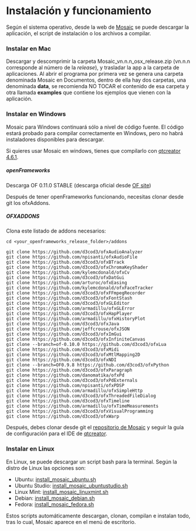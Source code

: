 # Instalación y funcionamiento

Según el sistema operativo, desde la web de [Mosaic](https://mosaic.d3cod3.org/#download)  se puede descargar la aplicación, el script de instalación o los archivos a compilar.

### Instalar en Mac

Descargar y descomprimir la carpeta Mosaic_vn.n.n_osx_release.zip (vn.n.n corresponde al número de la *release*), y trasladar la app a la carpeta de aplicaciones. Al abrir  el programa por primera vez se genera una carpeta denominada Mosaic en  Documentos, dentro de ella hay dos carpetas, una denominada **data**, se recomienda NO TOCAR el contenido de esa carpeta y otra llamada **examples** que contiene los ejemplos que vienen con la aplicación.

### Instalar en Windows

Mosaic para Windows continuará sólo a nivel de código fuente. El código estará probado para compilar correctamente en Windows, pero no habrá instaladores disponibles para descargar. 

Si quieres usar Mosaic en windows, tienes que compilarlo con [qtcreator 4.6.1](https://download.qt.io/official_releases/qtcreator/4.6/4.6.1/).

##### openFrameworks
Descarga OF 0.11.0 STABLE (descarga oficial desde [OF site](https://openframeworks.cc/download/))

Después de tener openFrameworks funcionando, necesitas clonar desde git los ofxAddons.

##### OFXADDONS

Clona este listado de addons necesarios: 

```
cd <your_openframeworks_release_folder>/addons

git clone https://github.com/d3cod3/ofxAudioAnalyzer
git clone https://github.com/npisanti/ofxAudioFile
git clone https://github.com/d3cod3/ofxBTrack
git clone https://github.com/d3cod3/ofxChromaKeyShader
git clone https://github.com/kylemcdonald/ofxCv
git clone https://github.com/d3cod3/ofxDatGui
git clone https://github.com/arturoc/ofxEasing
git clone https://github.com/kylemcdonald/ofxFaceTracker
git clone https://github.com/d3cod3/ofxFFmpegRecorder
git clone https://github.com/d3cod3/ofxFontStash
git clone https://github.com/d3cod3/ofxGLEditor
git clone https://github.com/armadillu/ofxGLError
git clone https://github.com/d3cod3/ofxHapPlayer
git clone https://github.com/armadillu/ofxHistoryPlot
git clone https://github.com/d3cod3/ofxJava
git clone https://github.com/jeffcrouse/ofxJSON
git clone https://github.com/d3cod3/ofxImGui
git clone https://github.com/d3cod3/ofxInfiniteCanvas
git clone --branch=of-0.10.0 https://github.com/d3cod3/ofxLua
git clone https://github.com/d3cod3/ofxMidi
git clone https://github.com/d3cod3/ofxMtlMapping2D
git clone https://github.com/d3cod3/ofxNDI
git clone --branch=OF0.9.8 https://github.com/d3cod3/ofxPython
git clone https://github.com/d3cod3/ofxParagraph
git clone https://github.com/danomatika/ofxPd
git clone https://github.com/d3cod3/ofxPdExternals
git clone https://github.com/npisanti/ofxPDSP
git clone https://github.com/armadillu/ofxSimpleHttp
git clone https://github.com/d3cod3/ofxThreadedFileDialog
git clone https://github.com/d3cod3/ofxTimeline
git clone https://github.com/armadillu/ofxTimeMeasurements
git clone https://github.com/d3cod3/ofxVisualProgramming
git clone https://github.com/d3cod3/ofxWarp
```

Después, debes clonar desde git el [repositorio de Mosaic](https://github.com/d3cod3/Mosaic.git) y seguir la guía de configuración para el IDE de [qtcreator](https://www.qt.io/).

### Instalar en Linux

En Linux, se puede descargar un script bash para la terminal. Según la distro de Linux las opciones son:

- Ubuntu: [install_mosaic_ubuntu.sh](https://gist.github.com/d3cod3/81b8971ebf5fc9a6d288ca93fc3c3dad)
- Ubuntu Studio: [install_mosaic_ubuntustudio.sh](https://gist.github.com/d3cod3/869d6d36b2e4c6a5aa01c17cf6395e6b)
- Linux Mint: [install_mosaic_linuxmint.sh](https://gist.github.com/d3cod3/d1a544e0cf21b8733b567a3d87905d23)
- Debian: [install_mosaic_debian.sh](https://gist.github.com/d3cod3/fbb76735554c3b38e811414d96fc28d6)
- Fedora: [install_mosaic_fedora.sh](https://gist.github.com/d3cod3/2a6e9f1f21045d763571cc4172cf2d6c#file-install_mosaic_fedora-sh)

Estos scripts automáticamente descargan, clonan, compilan e instalan todo, tras lo cual, Mosaic aparece en el menú de escritorio.